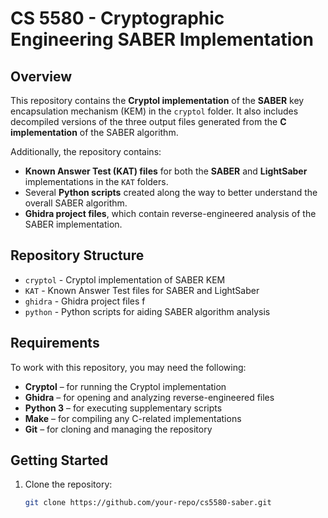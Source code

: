 # CS 5580 - Cryptographic Engineering SABER Implementation

## Overview

This repository contains the **Cryptol implementation** of the **SABER** key encapsulation mechanism (KEM) in the `cryptol` folder. It also includes decompiled versions of the three output files generated from the **C implementation** of the SABER algorithm.

Additionally, the repository contains:

- **Known Answer Test (KAT) files** for both the **SABER** and **LightSaber** implementations in the `KAT` folders.
- Several **Python scripts** created along the way to better understand the overall SABER algorithm.
- **Ghidra project files**, which contain reverse-engineered analysis of the SABER implementation.

## Repository Structure
- `cryptol` - Cryptol implementation of SABER KEM 
- `KAT` - Known Answer Test files for SABER and LightSaber 
- `ghidra` - Ghidra project files f
- `python` - Python scripts for aiding SABER algorithm analysis

## Requirements

To work with this repository, you may need the following:
- **Cryptol** – for running the Cryptol implementation
- **Ghidra** – for opening and analyzing reverse-engineered files
- **Python 3** – for executing supplementary scripts
- **Make** – for compiling any C-related implementations
- **Git** – for cloning and managing the repository

## Getting Started

1. Clone the repository:
   ```sh
   git clone https://github.com/your-repo/cs5580-saber.git
